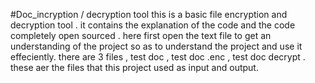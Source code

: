 #Doc_incryption / decryption tool
this is a basic file encryption and decryption tool . it contains the explanation of the code and the code completely open sourced .
here first open the text file to get an understanding of the project so as to understand the project and use it effeciently.
there are 3 files , test doc , test doc .enc , test doc decrypt . these aer the files that this project used as input and output.
